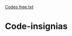 [Codes free.txt](https://github.com/Animus119/Code-insignias/files/6570763/Codes.free.txt)
# Code-insignias
